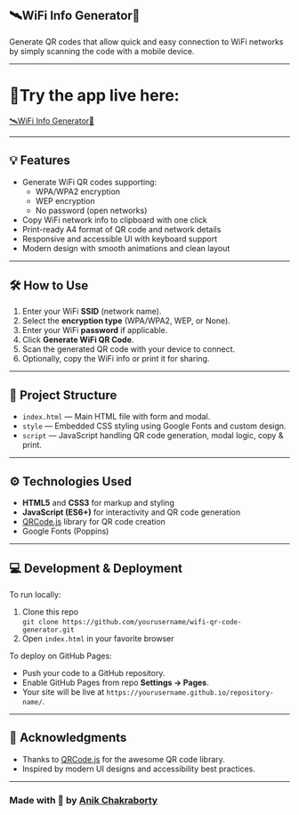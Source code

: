 ## 🛰️WiFi Info Generator📡

Generate QR codes that allow quick and easy connection to WiFi networks by simply scanning the code with a mobile device.

---
# 🚀Try the app live here: 
 
[🛰️WiFi Info Generator📡](https://anik16298.github.io/Fancy_WiFi_Card_Generator-Details_Hide_Mode/)

---

## 💡 Features

- Generate WiFi QR codes supporting:
  - WPA/WPA2 encryption
  - WEP encryption
  - No password (open networks)
- Copy WiFi network info to clipboard with one click
- Print-ready A4 format of QR code and network details
- Responsive and accessible UI with keyboard support
- Modern design with smooth animations and clean layout

---

## 🛠️ How to Use

1. Enter your WiFi **SSID** (network name).
2. Select the **encryption type** (WPA/WPA2, WEP, or None).
3. Enter your WiFi **password** if applicable.
4. Click **Generate WiFi QR Code**.
5. Scan the generated QR code with your device to connect.
6. Optionally, copy the WiFi info or print it for sharing.

---

## 📁 Project Structure

- `index.html` — Main HTML file with form and modal.
- `style` — Embedded CSS styling using Google Fonts and custom design.
- `script` — JavaScript handling QR code generation, modal logic, copy & print.

---

## ⚙️ Technologies Used

- **HTML5** and **CSS3** for markup and styling
- **JavaScript (ES6+)** for interactivity and QR code generation
- [QRCode.js](https://github.com/davidshimjs/qrcodejs) library for QR code creation
- Google Fonts (Poppins)

---

## 💻 Development & Deployment

To run locally:

1. Clone this repo  
   `git clone https://github.com/yourusername/wifi-qr-code-generator.git`
2. Open `index.html` in your favorite browser

To deploy on GitHub Pages:

- Push your code to a GitHub repository.
- Enable GitHub Pages from repo **Settings → Pages**.
- Your site will be live at `https://yourusername.github.io/repository-name/`.

---

## 🙏 Acknowledgments

- Thanks to [QRCode.js](https://github.com/davidshimjs/qrcodejs) for the awesome QR code library.
- Inspired by modern UI designs and accessibility best practices.

---

### Made with 💜 by [Anik Chakraborty](https://github.com/Anik16298)
